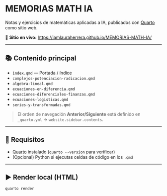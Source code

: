 # MEMORIAS MATH IA

Notas y ejercicios de matemáticas aplicadas a IA, publicados con [Quarto](https://quarto.org/) como sitio web.

🔗 **Sitio en vivo:** https://iamlauraherrera.github.io/MEMORIAS-MATH-IA/

---

## 📚 Contenido principal

- `index.qmd` — Portada / índice
- `complejos-potenciacion-radicacion.qmd`
- `algebra-lineal.qmd`
- `ecuaciones-en-diferencia.qmd`
- `ecuaciones-diferenciales-finanzas.qmd`
- `ecuaciones-logisticas.qmd`
- `series-y-transformadas.qmd`

> El orden de navegación **Anterior/Siguiente** está definido en `_quarto.yml` → `website.sidebar.contents`.

---

## 🧰 Requisitos

- [Quarto](https://quarto.org/docs/get-started/) instalado (`quarto --version` para verificar)
- (Opcional) Python si ejecutas celdas de código en los `.qmd`

---

## ▶️ Render local (HTML)

```bash
quarto render
